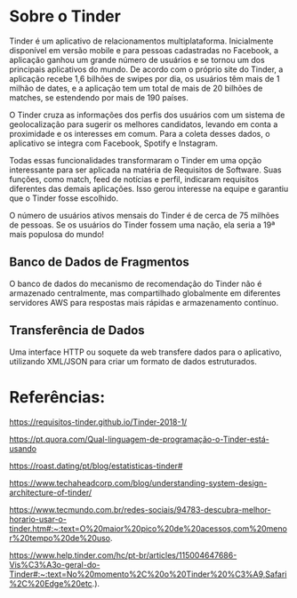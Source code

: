 # Sobre o Tinder

Tinder é um aplicativo de relacionamentos multiplataforma. Inicialmente disponível em versão mobile e para pessoas cadastradas no Facebook, a aplicação ganhou um grande número de usuários e se tornou um dos principais aplicativos do mundo. De acordo com o próprio site do Tinder, a aplicação recebe 1,6 bilhões de swipes por dia, os usuários têm mais de 1 milhão de dates, e a aplicação tem um total de mais de 20 bilhões de matches, se estendendo por mais de 190 países.

O Tinder cruza as informações dos perfis dos usuários com um sistema de geolocalização para sugerir os melhores candidatos, levando em conta a proximidade e os interesses em comum. Para a coleta desses dados, o aplicativo se integra com Facebook, Spotify e Instagram.

Todas essas funcionalidades transformaram o Tinder em uma opção interessante para ser aplicada na matéria de Requisitos de Software. Suas funções, como match, feed de notícias e perfil, indicaram requisitos diferentes das demais aplicações. Isso gerou interesse na equipe e garantiu que o Tinder fosse escolhido.


O número de usuários ativos mensais do Tinder é de cerca de 75 milhões de pessoas. Se os usuários do Tinder fossem uma nação, ela seria a 19ª mais populosa do mundo!

## Banco de Dados de Fragmentos

O banco de dados do mecanismo de recomendação do Tinder não é armazenado centralmente, mas compartilhado globalmente em diferentes servidores AWS para respostas mais rápidas e armazenamento contínuo.

## Transferência de Dados

Uma interface HTTP ou soquete da web transfere dados para o aplicativo, utilizando XML/JSON para criar um formato de dados estruturados.

# Referências:
https://requisitos-tinder.github.io/Tinder-2018-1/

https://pt.quora.com/Qual-linguagem-de-programação-o-Tinder-está-usando

https://roast.dating/pt/blog/estatisticas-tinder#

https://www.techaheadcorp.com/blog/understanding-system-design-architecture-of-tinder/

https://www.tecmundo.com.br/redes-sociais/94783-descubra-melhor-horario-usar-o-tinder.htm#:~:text=O%20maior%20pico%20de%20acessos,com%20menor%20tempo%20de%20uso.

https://www.help.tinder.com/hc/pt-br/articles/115004647686-Vis%C3%A3o-geral-do-Tinder#:~:text=No%20momento%2C%20o%20Tinder%20%C3%A9,Safari%2C%20Edge%20etc.).
